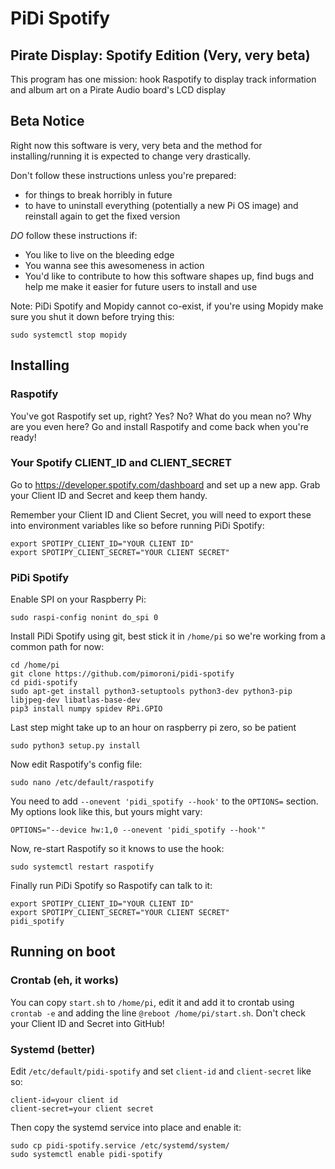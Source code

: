 # PiDi Spotify
## Pirate Display: Spotify Edition (Very, very beta)

This program has one mission: hook Raspotify to display track information and album art on a Pirate Audio board's LCD display

## Beta Notice

Right now this software is very, very beta and the method for installing/running it is expected to change very drastically.

Don't follow these instructions unless you're prepared:

* for things to break horribly in future
* to have to uninstall everything (potentially a new Pi OS image) and reinstall again to get the fixed version

*DO* follow these instructions if:

* You like to live on the bleeding edge
* You wanna see this awesomeness in action
* You'd like to contribute to how this software shapes up, find bugs and help me make it easier for future users to install and use

Note: PiDi Spotify and Mopidy cannot co-exist, if you're using Mopidy make sure you shut it down before trying this:

```
sudo systemctl stop mopidy
```

## Installing


### Raspotify

You've got Raspotify set up, right? Yes? No? What do you mean no? Why are you even here? Go and install Raspotify and come back when you're ready!

### Your Spotify CLIENT_ID and CLIENT_SECRET

Go to https://developer.spotify.com/dashboard and set up a new app. Grab your Client ID and Secret and keep them handy.

Remember your Client ID and Client Secret, you will need to export these into environment variables like so before running PiDi Spotify:

```
export SPOTIPY_CLIENT_ID="YOUR CLIENT ID"
export SPOTIPY_CLIENT_SECRET="YOUR CLIENT SECRET"
```

### PiDi Spotify

Enable SPI on your Raspberry Pi:

```
sudo raspi-config nonint do_spi 0
```

Install PiDi Spotify using git, best stick it in `/home/pi` so we're working from a common path for now:

```
cd /home/pi
git clone https://github.com/pimoroni/pidi-spotify
cd pidi-spotify
sudo apt-get install python3-setuptools python3-dev python3-pip libjpeg-dev libatlas-base-dev
pip3 install numpy spidev RPi.GPIO
```
Last step might take up to an hour on raspberry pi zero, so be patient
```
sudo python3 setup.py install
```

Now edit Raspotify's config file:

```
sudo nano /etc/default/raspotify
```

You need to add `--onevent 'pidi_spotify --hook'` to the `OPTIONS=` section. My options look like this, but yours might vary:

```
OPTIONS="--device hw:1,0 --onevent 'pidi_spotify --hook'"
```

Now, re-start Raspotify so it knows to use the hook:

```
sudo systemctl restart raspotify
```

Finally run PiDi Spotify so Raspotify can talk to it:

```
export SPOTIPY_CLIENT_ID="YOUR CLIENT ID"
export SPOTIPY_CLIENT_SECRET="YOUR CLIENT SECRET"
pidi_spotify
```

## Running on boot

### Crontab (eh, it works)

You can copy `start.sh` to `/home/pi`, edit it and add it to crontab using `crontab -e` and adding the line `@reboot /home/pi/start.sh`. Don't check your Client ID and Secret into GitHub!

### Systemd (better)

Edit `/etc/default/pidi-spotify` and set `client-id` and `client-secret` like so:

```
client-id=your client id
client-secret=your client secret
```

Then copy the systemd service into place and enable it:

```
sudo cp pidi-spotify.service /etc/systemd/system/
sudo systemctl enable pidi-spotify
```
